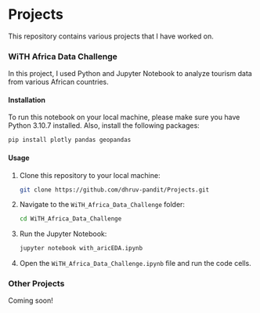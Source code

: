  # Projects 

This repository contains various projects that I have worked on. 

### WiTH Africa Data Challenge

In this project, I used Python and Jupyter Notebook to analyze tourism data from various African countries. 

#### Installation 

To run this notebook on your local machine, please make sure you have Python 3.10.7 installed. Also, install the following packages:

```python
pip install plotly pandas geopandas
```

#### Usage

1. Clone this repository to your local machine: 

   ```bash
   git clone https://github.com/dhruv-pandit/Projects.git
   ```
   
2. Navigate to the `WiTH_Africa_Data_Challenge` folder:

   ```bash
   cd WiTH_Africa_Data_Challenge
   ```

3. Run the Jupyter Notebook:

   ```bash
   jupyter notebook with_aricEDA.ipynb
   ```
   
4. Open the `WiTH_Africa_Data_Challenge.ipynb` file and run the code cells.

### Other Projects

Coming soon!

